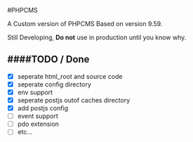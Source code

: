 #PHPCMS

A Custom version of PHPCMS Based on version 9.59.

Still Developing, **Do not** use in production until you know why.

####TODO / Done
------------

- [x] seperate html_root and source code
- [x] seperate config directory
- [x] env support
- [x] seperate postjs outof caches directory
- [x] add postjs config
- [ ] event support
- [ ] pdo extension
- [ ] etc...
